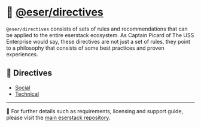 # 📓 [@eser/directives](./)

`@eser/directives` consists of sets of rules and recommendations that can be
applied to the entire eserstack ecosystem. As Captain Picard of The USS
Enterprise would say, these directives are not just a set of rules, they point
to a philosophy that consists of some best practices and proven experiences.

## 📕 Directives

- [Social](01-social.md)
- [Technical](02-technical.md)

---

🔗 For further details such as requirements, licensing and support guide, please
visit the [main eserstack repository](https://github.com/eser/stack).
